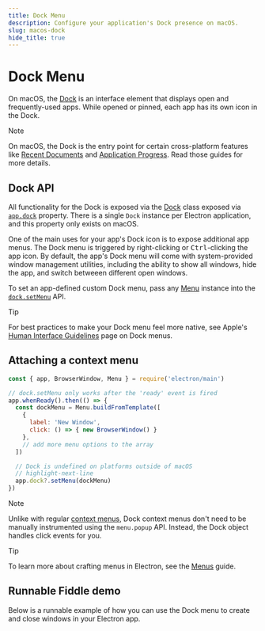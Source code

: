 ```yaml
---
title: Dock Menu
description: Configure your application's Dock presence on macOS.
slug: macos-dock
hide_title: true
---
```


# Dock Menu

On macOS, the [Dock](https://support.apple.com/en-ca/guide/mac-help/mh35859/mac) is an interface
element that displays open and frequently-used apps. While opened or pinned, each app has its own
icon in the Dock.

> [!NOTE]
> On macOS, the Dock is the entry point for certain cross-platform features like
> [Recent Documents](./recent-documents.md) and [Application Progress](./progress-bar.md).
> Read those guides for more details.

## Dock API

All functionality for the Dock is exposed via the [Dock](../api/dock.md) class exposed via
[`app.dock`](../api/app.md#appdock-macos-readonly) property. There is a single `Dock` instance per
Electron application, and this property only exists on macOS.

One of the main uses for your app's Dock icon is to expose additional app menus. The Dock menu is
triggered by right-clicking or <kbd>Ctrl</kbd>-clicking the app icon. By default, the app's Dock menu
will come with system-provided window management utilities, including the ability to show all windows,
hide the app, and switch betweeen different open windows.

To set an app-defined custom Dock menu, pass any [Menu](../api/menu.md) instance into the
[`dock.setMenu`](../api/dock.md#docksetmenumenu-macos) API.

> [!TIP]
> For best practices to make your Dock menu feel more native, see Apple's
> [Human Interface Guidelines](https://developer.apple.com/design/human-interface-guidelines/dock-menus)
> page on Dock menus.

## Attaching a context menu

```js title='Setting a Dock menu'
const { app, BrowserWindow, Menu } = require('electron/main')

// dock.setMenu only works after the 'ready' event is fired
app.whenReady().then(() => {
  const dockMenu = Menu.buildFromTemplate([
    {
      label: 'New Window',
      click: () => { new BrowserWindow() }
    },
    // add more menu options to the array
  ])

  // Dock is undefined on platforms outside of macOS
  // highlight-next-line
  app.dock?.setMenu(dockMenu)
})
```

> [!NOTE]
> Unlike with regular [context menus](./context-menu.md), Dock context menus don't need to be
> manually instrumented using the `menu.popup` API. Instead, the Dock object handles click events
> for you.

> [!TIP]
> To learn more about crafting menus in Electron, see the [Menus](./menus.md#building-menus) guide.

## Runnable Fiddle demo

Below is a runnable example of how you can use the Dock menu to create and close windows in your
Electron app.

```fiddle docs/latest/fiddles/menus/dock-menu
```
